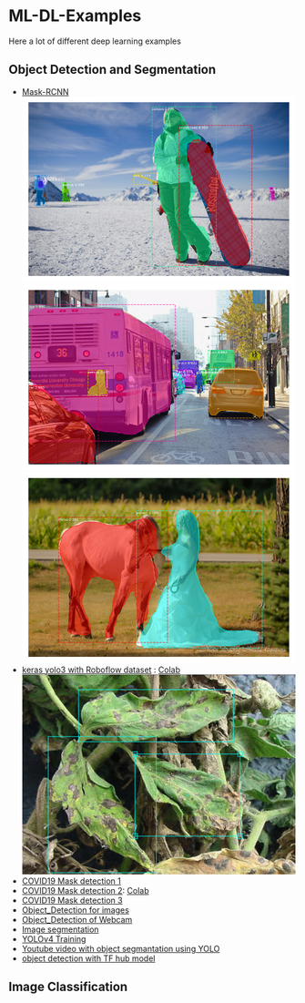 # ML-DL-Examples
Here a lot of different deep learning examples

## Object Detection and Segmentation
- [Mask-RCNN](https://github.com/MohamedAbuAmira/ML-DL-Examples/blob/master/Mask_R_CNN_demo.ipynb)
![image](https://github.com/MohamedAbuAmira/ML-DL-Examples/raw/master/Attachments/10.png)
![image](https://github.com/MohamedAbuAmira/ML-DL-Examples/raw/master/Attachments/13.png)
![image](https://github.com/MohamedAbuAmira/ML-DL-Examples/raw/master/Attachments/6.png)
- [keras yolo3 with Roboflow dataset](https://github.com/MohamedAbuAmira/ML-DL-Examples/blob/master/Training_YOLOv3_object_detection_on_a_custom_dataset_(keras_yolo3_with_Roboflow).ipynb) : [Colab](https://colab.research.google.com/github/MohamedAbuAmira/ML-DL-Examples/blob/master/Training_YOLOv3_object_detection_on_a_custom_dataset_(keras_yolo3_with_Roboflow).ipynb) 
![image](https://github.com/MohamedAbuAmira/ML-DL-Examples/raw/master/Attachments/68747470733a2f2f692e696d6775722e636f6d2f66476c51306b472e706e67.png)
- [COVID19 Mask detection 1](https://github.com/MohamedAbuAmira/ML-DL-Examples/blob/master/Train_custom_Object_Detection_model_to_detection_COVID_19_Masks_.ipynb)
- [COVID19 Mask detection 2](https://github.com/MohamedAbuAmira/ML-DL-Examples/blob/master/Train_custom_Object_Detection_model_to_detection_COVID_19_Masks2.ipynb): [Colab](https://colab.research.google.com/github/MohamedAbuAmira/ML-DL-Examples/blob/master/Train_custom_Object_Detection_model_to_detection_COVID_19_Masks2.ipynb)
- [COVID19 Mask detection 3](https://github.com/MohamedAbuAmira/ML-DL-Examples/blob/master/Mask_Detection_with_CV2_and_Keras_(Training_and_Prediction).ipynb)
- [Object_Detection for images](https://github.com/MohamedAbuAmira/ML-DL-Examples/blob/master/Object_Detection_for_images2_.ipynb)
- [Object_Detection of Webcam](https://github.com/MohamedAbuAmira/ML-DL-Examples/blob/master/Object_Detection_for_images%2C_webcam.ipynb)
- [Image segmentation](https://github.com/MohamedAbuAmira/ML-DL-Examples/blob/master/Image_segmentation.ipynb)
- [YOLOv4 Training](https://github.com/MohamedAbuAmira/ML-DL-Examples/blob/master/Copy_of_YOLOv4_Training_Tutorial.ipynb)
- [Youtube video with object segmantation using YOLO](https://www.youtube.com/watch?v=--f_kfNnggQ)
- [object detection with TF hub model](https://github.com/MohamedAbuAmira/ML-DL-Examples/blob/master/object_detection_with_TF_hub_model.ipynb)
## Image Classification
